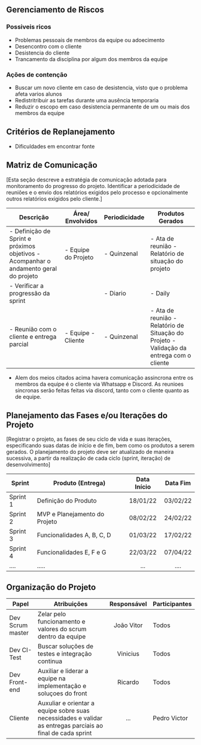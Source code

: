 ## Gerenciamento de Riscos
### Possiveis ricos
-   Problemas pessoais de membros da equipe ou adoecimento
-   Desencontro com o cliente
-   Desistencia do cliente
-   Trancamento da disciplina por algum dos membros da equipe
### Ações de contenção 
-   Buscar um novo cliente em caso de desistencia, visto que o problema afeta varios alunos
-   Redistritribuir as tarefas durante uma ausência temporaria
-   Reduzir o escopo em caso desistencia permanente de um ou mais dos membros da equipe

## Critérios de Replanejamento
-   Dificuldades em encontrar fonte


## Matriz de Comunicação
[Esta seção descreve a estratégia de comunicação adotada para monitoramento do progresso do projeto. Identificar a periodicidade de reuniões e o envio dos relatórios exigidos pelo processo e opcionalmente outros relatórios exigidos pelo cliente.]

| Descrição                                                                                                               | Área/ Envolvidos    | Periodicidade | Produtos Gerados                                       |
| ----------------------------------------------------------------------------------------------------------------------- | ------------------- | ------------- | ------------------------------------------------------ |
| - Definição de Sprint e próximos objetivos - Acompanhar o andamento geral do projeto  | - Equipe do Projeto | - Quinzenal     | - Ata de reunião - Relatório de situação do projeto    |
| - Verificar a progressão da sprint |                     | - Diario   | - Daily    |
| - Reunião com o cliente e entrega parcial | - Equipe - Cliente     | - Quinzenal     | - Ata de reunião  - Relatório de Situação do Projeto - Validação da entrega com o cliente|
- Alem dos meios citados acima havera comunicação assincrona entre os membros da equipe é o cliente via Whatsapp e Discord. As reunioes sincronas serão feitas feitas via discord, tanto com o cliente quanto as de equipe.

## Planejamento das Fases e/ou Iterações do Projeto
[Registrar o projeto, as fases de seu ciclo de vida e suas iterações, especificando suas datas de início e de fim, bem como os produtos a serem gerados.
O planejamento do projeto deve ser atualizado de maneira sucessiva, a partir da realização de cada ciclo (sprint, iteração) de desenvolvimento]

| Sprint   | Produto (Entrega)             | Data Início | Data Fim |
| -------- | ----------------------------- | :---------: | :------: |
| Sprint 1 | Definição do Produto          |  18/01/22   | 03/02/22 |
| Sprint 2 | MVP e Planejamento do Projeto |  08/02/22   | 24/02/22 |
| Sprint 3 | Funcionalidades A, B, C, D    |  01/03/22   | 17/02/22 |
| Sprint 4 | Funcionalidades E, F e G      |  22/03/22   | 07/04/22 |
| ....     | .....                         |     ...     |   ....   |

## Organização do Projeto

| Papel                 | Atribuições                                                                                                 | Responsável | Participantes              |
| --------------------- | ----------------------------------------------------------------------------------------------------------- | :---------: | -------------------------- |
| Dev Scrum master         | Zelar pelo funcionamento e valores do scrum dentro da equipe                                        |    João Vitor    | Todos  |
| Dev CI-Test       | Buscar soluções de testes e integração continua                         |   Vinicius    | Todos   |
| Dev Front-end |Auxiliar e liderar a equipe na implementação e soluçoes do front  |    Ricardo     | Todos |
| Cliente                   | Auxuliar e orientar a equipe sobre suas necessidades e validar as entregas parciais ao final de cada sprint                                                                                                       |     ...     | Pedro Victor                        |